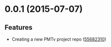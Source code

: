 # 0.0.1 (2015-07-07)

## Features

* Creating a new PMTv project repo ([55682310](git@github.com:ngbp/ngbp/commit/55682310))